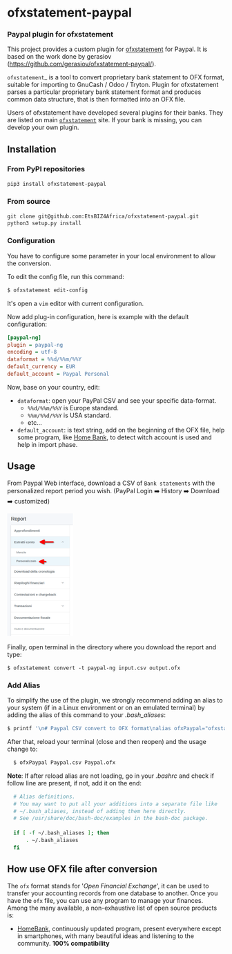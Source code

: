 # ofxstatement-paypal

### Paypal plugin for ofxstatement 

This project provides a custom plugin for [ofxstatement](https://github.com/kedder/ofxstatement) for Paypal. It is based
on the work done by gerasiov (https://github.com/gerasiov/ofxstatement-paypal/).

`ofxstatement`_ is a tool to convert proprietary bank statement to OFX format, suitable for importing to GnuCash / Odoo / Tryton. Plugin for ofxstatement parses a particular proprietary bank statement format and produces common data structure, that is then formatted into an OFX file.

Users of ofxstatement have developed several plugins for their banks. They are listed on main [`ofxstatement`](https://github.com/kedder/ofxstatement) site. If your bank is missing, you can develop your own plugin.

## Installation

### From PyPI repositories
```
pip3 install ofxstatement-paypal
```

### From source
```
git clone git@github.com:EtsBIZ4Africa/ofxstatement-paypal.git 
python3 setup.py install
```

### Configuration

You have to configure some parameter in your local environment to allow the conversion.

To edit the config file, run this command:

```bash
$ ofxstatement edit-config
```
It's open a `vim` editor with current configuration.

Now add plug-in configuration, here is example with the default configuration:

```ini
[paypal-ng]
plugin = paypal-ng
encoding = utf-8
dataformat = %%d/%%m/%%Y
default_currency = EUR
default_account = Paypal Personal
```

Now, base on your country, edit:

- `dataformat`:  open your PayPal CSV and see your specific data-format.
  - `%%d/%%m/%%Y` is Europe standard.
  - `%%m/%%d/%%Y` is USA standard.
  - etc...
- `default_account`:  is text string, add on the beginning of the OFX file, help some program, like [Home Bank](http://homebank.free.fr/en/index.php), to detect witch account is used and help in import phase.

## Usage

From Paypal Web interface, download a CSV of  `Bank statements` with the personalized report period you wish. (PayPal Login :arrow_right: History  :arrow_right: Download :arrow_right: customized)

<img src="BankStatements.png" alt="Bank statements guide" style="zoom:50%;" />

Finally, open terminal in the directory where you download the report and type:

```
$ ofxstatement convert -t paypal-ng input.csv output.ofx
```

### Add Alias
To simplify the use of the plugin, we strongly recommend adding an alias to your system (if in a Linux environment or on an emulated terminal) by adding the alias of this command to your *.bash_aliases*:
```bash
$ printf '\n# Paypal CSV convert to OFX format\nalias ofxPaypal="ofxstatement convert -t paypal-ng"\n' >> ~/.bash_aliases
```
After that, reload your terminal (close and then reopen) and the usage change to:
```bash
  $ ofxPaypal Paypal.csv Paypal.ofx
```
**Note**: If after reload alias are not loading, go in your *.bashrc* and check if follow line are present, if not, add it on the end:
```bash
  # Alias definitions.
  # You may want to put all your additions into a separate file like
  # ~/.bash_aliases, instead of adding them here directly.
  # See /usr/share/doc/bash-doc/examples in the bash-doc package.

  if [ -f ~/.bash_aliases ]; then
      . ~/.bash_aliases
  fi
```



## How use OFX file after conversion

The `ofx` format stands for '*Open Financial Exchange*', it can be used to transfer your accounting records from one database to another.
Once you have the `ofx` file, you can use any program to manage your finances.
Among the many available, a non-exhaustive list of open source products is:

- [HomeBank](http://homebank.free.fr/en/index.php), continuously updated program, present everywhere except in smartphones, with many beautiful ideas and listening to the community. **100% compatibility** 
